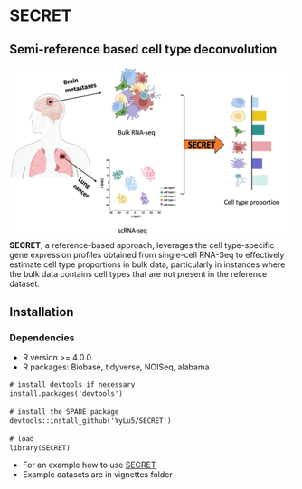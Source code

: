 # SECRET
## Semi-reference based cell type deconvolution
![](./SECRETdiagram.png)
**SECRET**, a reference-based approach, leverages the cell type-specific gene expression profiles obtained from single-cell RNA-Seq to effectively estimate cell type proportions in bulk data, particularly in instances where the bulk data contains cell types that are not present in the reference dataset.


## Installation

### Dependencies
- R version >= 4.0.0.
- R packages: Biobase, tidyverse, NOISeq, alabama

```{r}
# install devtools if necessary
install.packages('devtools')

# install the SPADE package
devtools::install_github('YyLu5/SECRET')

# load
library(SECRET)
```

- For an example how to use [SECRET](https://yylu5.github.io/SECRET/Intro_to_SECRET.html)
- Example datasets are in vignettes folder

